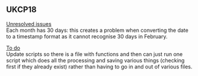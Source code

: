 ## UKCP18  

<ins> Unresolved issues </ins>  
Each month has 30 days: this creates a problem when converting the date to a timestamp format as it cannot recognise 30 days in February. 

<ins> To do </ins>  
Update scripts so there is a file with functions and then can just run one script which does all the processing and saving various things (checking first if they already exist) rather than having to go in and out of various files. 
